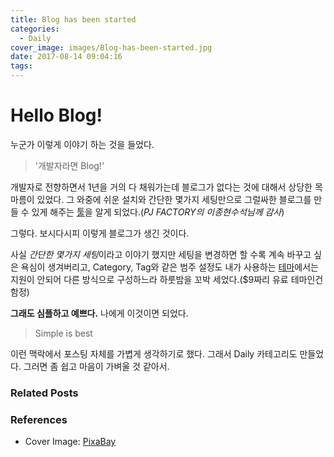 ```yaml
---
title: Blog has been started
categories:
  - Daily
cover_image: images/Blog-has-been-started.jpg
date: 2017-08-14 09:04:16
tags:
---
```



# Hello Blog!
누군가 이렇게 이야기 하는 것을 들었다.

> '개발자라면 Blog!'

개발자로 전향하면서 1년을 거의 다 채워가는데 블로그가 없다는 것에 대해서 상당한 목마름이 있었다. 그 와중에 쉬운 설치와 간단한 몇가지 세팅만으로 그럴싸한 블로그를 만들 수 있게 해주는 [툴](https://hexo.io)을 알게 되었다.(*PJ FACTORY의 이종현수석님께 감사*)

그렇다. 보시다시피 이렇게 블로그가 생긴 것이다.

사실 *간단한 몇가지 세팅*이라고 이야기 했지만 세팅을 변경하면 할 수록 계속 바꾸고 싶은 욕심이 생겨버리고, Category, Tag와 같은 범주 설정도 내가 사용하는 [테마](https://gumroad.com/l/hexo-theme-standrews)에서는 지원이 안되어 다른 방식으로 구성하느라 하룻밤을 꼬박 세었다.($9짜리 유료 테마인건 함정)

**그래도 심플하고 예쁘다.** 나에게 이것이면 되었다.

> Simple is best

이런 맥락에서 포스팅 자체를 가볍게 생각하기로 했다. 그래서 Daily 카테고리도 만들었다. 그러면 좀 쉽고 마음이 가벼울 것 같아서.

### Related Posts

### References
- Cover Image: [PixaBay](https://pixabay.com/en/blog-internet-web-technology-media-2355684/)